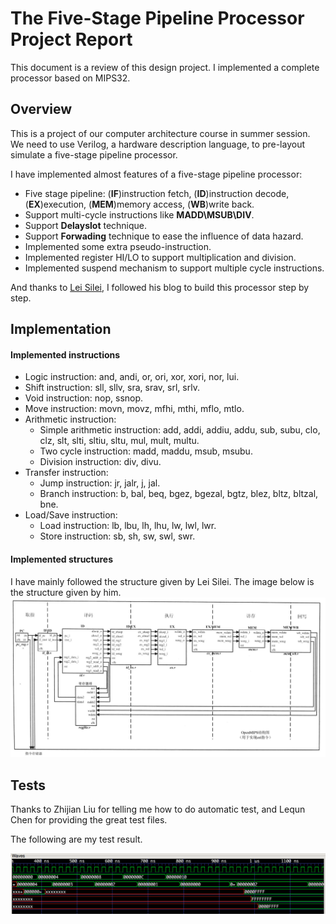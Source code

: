 # The Five-Stage Pipeline Processor Project Report
This document is a review of this design project. I implemented a complete processor based on MIPS32. 
## Overview 
This is a project of our computer architecture course in summer session. We need to use Verilog, a hardware description language, to pre-layout simulate a five-stage pipeline processor. 

I have implemented almost features of a five-stage pipeline processor:
- Five stage pipeline: (**IF**)instruction fetch, (**ID**)instruction decode, (**EX**)execution, (**MEM**)memory access, (**WB**)write back.
- Support multi-cycle instructions like **MADD\MSUB\DIV**. 
- Support **Delayslot** technique.
- Support **Forwading** technique to ease the influence of data hazard.
- Implemented some extra pseudo-instruction.
- Implemented register HI/LO to support multiplication and division.
- Implemented suspend mechanism to support multiple cycle instructions.

And thanks to [Lei Silei](http://blog.csdn.net/leishangwen/article/category/5723475/3), I followed his blog to build this processor step by step. 
## Implementation
#### Implemented instructions
- Logic instruction: and, andi, or, ori, xor, xori, nor, lui.
- Shift instruction: sll, sllv, sra, srav, srl, srlv.
- Void instruction: nop, ssnop.
- Move instruction: movn, movz, mfhi, mthi, mflo, mtlo.
- Arithmetic instruction: 
	- Simple arithmetic instruction: add, addi, addiu, addu, sub, subu, clo, clz, slt, slti, sltiu, sltu, mul, mult, multu.
	- Two cycle instruction: madd, maddu, msub, msubu.
	- Division instruction: div, divu.
- Transfer instruction:
	- Jump instruction: jr, jalr, j, jal.
	- Branch instruction: b, bal, beq, bgez, bgezal, bgtz, blez, bltz, bltzal, bne.
- Load/Save instruction:
	- Load instruction: lb, lbu, lh, lhu, lw, lwl, lwr.
	- Store instruction: sb, sh, sw, swl, swr.

#### Implemented structures
I have mainly followed the structure given by Lei Silei. The image below is the structure given by him.
![](https://raw.githubusercontent.com/volzkzg/cpu/dev/doc/pic/overview.png)

## Tests

Thanks to Zhijian Liu for telling me how to do automatic test, and Lequn Chen for providing the great test files. 

The following are my test result.

![](https://raw.githubusercontent.com/volzkzg/cpu/dev/doc/pic/test-logic.png)